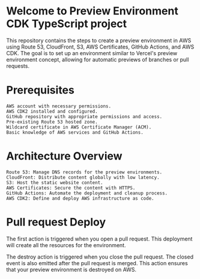 # Welcome to Preview Environment CDK TypeScript project
This repository contains the steps to create a preview environment in AWS using Route 53, CloudFront, S3, AWS Certificates, GitHub Actions, and AWS CDK. The goal is to set up an environment similar to Vercel's preview environment concept, allowing for automatic previews of branches or pull requests.

# Prerequisites
```
AWS account with necessary permissions.
AWS CDK2 installed and configured.
GitHub repository with appropriate permissions and access.
Pre-existing Route 53 hosted zone.
Wildcard certificate in AWS Certificate Manager (ACM).
Basic knowledge of AWS services and GitHub Actions.
```

# Architecture Overview
```
Route 53: Manage DNS records for the preview environments.
CloudFront: Distribute content globally with low latency.
S3: Host the static website content.
AWS Certificates: Secure the content with HTTPS.
GitHub Actions: Automate the deployment and cleanup process.
AWS CDK2: Define and deploy AWS infrastructure as code.
```

# Pull request Deploy
The first action is triggered when you open a pull request. This deployment will create all the resources for the environment.

The destroy action is triggered when you close the pull request. The closed event is also emitted after the pull request is merged. This action ensures that your preview environment is destroyed on AWS.
